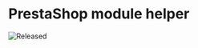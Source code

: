 # PrestaShop module helper

![Released](https://img.shields.io/badge/status-experimental-yellow.svg)
